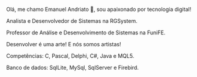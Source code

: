 Olá, me chamo Emanuel Andriato 👋, sou apaixonado por tecnologia digital! 

Analista e Desenvolvedor de Sistemas na RGSystem.

Professor de Análise e Desenvolvimento de Sistemas na FuniFE.

Desenvolver é uma arte! E nós somos artistas!

Competências:
C, Pascal, Delphi, C#, Java e MQL5.

Banco de dados:
SqlLite, MySql, SqlServer e Firebird.
